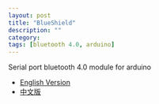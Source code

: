 ```yaml
---
layout: post
title: "BlueShield"
description: ""
category: 
tags: [bluetooth 4.0, arduino]
---
```


Serial port bluetooth 4.0 module for arduino

* [English Version](2013-05-21-blueshield-english.html)
* [中文版](http://viewc.com/p/272)

